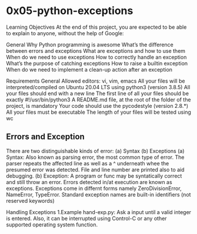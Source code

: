 # 0x05-python-exceptions
Learning Objectives
At the end of this project, you are expected to be able to explain to anyone, without the help of Google:

General
Why Python programming is awesome
What’s the difference between errors and exceptions
What are exceptions and how to use them
When do we need to use exceptions
How to correctly handle an exception
What’s the purpose of catching exceptions
How to raise a builtin exception
When do we need to implement a clean-up action after an exception

Requirements
General
Allowed editors: vi, vim, emacs
All your files will be interpreted/compiled on Ubuntu 20.04 LTS using python3 (version 3.8.5)
All your files should end with a new line
The first line of all your files should be exactly #!/usr/bin/python3
A README.md file, at the root of the folder of the project, is mandatory
Your code should use the pycodestyle (version 2.8.*)
All your files must be executable
The length of your files will be tested using wc

## Errors and Exception
There are two distinguishable kinds of error: (a) Syntax (b) Exceptions
(a) Syntax: Also known as parsing error, the most common type of error. The parser repeats the affected line as well as a ^ underneath whee the presumed error was detected. File and line number are printed also to aid debugging.
(b) Exception: A program or func may be syntatically correct and still throw an error. Errors detected in/at execution are known as exceptions. Exceptions come in differnt forms namely ZeroDivisionError, NameError, TypeError. Standard exception names are built-in identifiers (not reserved keywords) 

Handling Exceptions
1.Example hand-exp.py: Ask a input until a valid integer is entered. Also, it can be interrupted using Control-C or any other supported operating system function.

